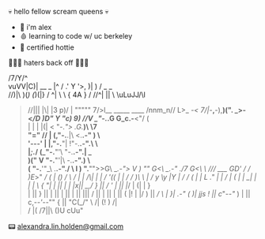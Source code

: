 💀 hello fellow scream queens 💀
- 🦇 i'm alex
- 🩸 learning to code w/ uc berkeley
- 🦇 certified hottie

🔪🔪🔪 haters back off 🔪🔪🔪

  /7/Y/^\
  vuVV|C)|                        __ _
    \|^ /                       .'  Y '>,
    )| \)                      / _   _   \
   //)|\\                      )(_) (_)(|}
  / ^| \ \                     {  4A   } /
 //^| || \\                     \uLuJJ/\l
>//||| |\\\|                    |3    p)/
| """""  7/>l__ _____ ____      /nnm_n//
L>_   _-< 7/|_-__,__-)\,__)(".  \_>-<_/D
)D" Y "c)  9)       //V     \_"-._.__G G_c__.-__<"/ ( \
 | | |  |(|               < "-._"> _.G_.___)\   \7\
  \"=" // |              (,"-.__.|\ \<.__.-" )   \ \
   '---'  |              |,"-.__"| \!"-.__.-".\   \ \
     |_;._/              (_"-.__"'\ \"-.__.-".|    \_\
     )(" V                \"-.__"'|\ \-.__.-".)     \ \
        (                  "-.__'"\_\ \.__.-"./      \ l
         )                  ".__"">>G\ \__.-">        V )
                                ""  G<\ \_.-"        ./7
                                     G<\ \          ///
                                ___  GD'
                          /  /             )E_>"
                         _/  (             |  \()
                        / \ /              |  |
                        /\\|               |  |
                       / '((               |  |
                      /  / )\              \  |
                     /  y  \y              |Y |
                    /  /    (              |  |
                   L ."     |              |  /
                  | \(                     |  |
                   \_|                     |  |
                   |  \                    { "|
                   | ||                    |  |
                   |x||                    \_,/
                   } ||                    / \'
                   | ||                    |_/
                   | (|                    | }\
                   | ||                    } ||
                   | ||                    | ||
                   | ||                    |\||
                   / ||                    | ||
                   | ||                    ( |!
                   | |/                    ) ||
                 _/   \                    | }|
             _.-"_ ( )|   jjs              ! ||
          c_"-_-"_    )                    | ||
           c,-_-'_--""                     { ||
           "C(_/"                          \ /|
                                           (! )
                                           /| \
                                          /  |(
                                         /7||\\
                                        ()U cUu"

📟 alexandra.lin.holden@gmail.com

<!---
descardi-b/descardi-b is a ✨ special ✨ repository because its `README.md` (this file) appears on your GitHub profile.
You can click the Preview link to take a look at your changes.
--->

